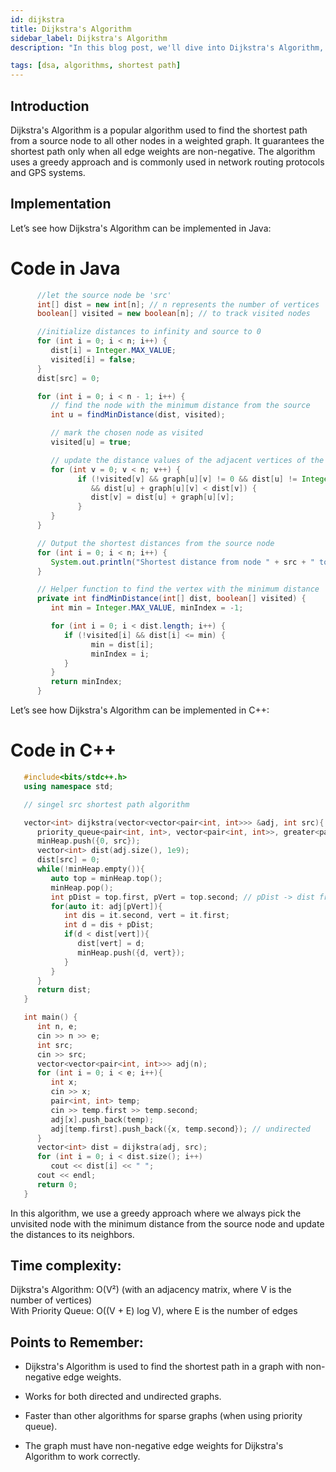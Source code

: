 ```yaml
---
id: dijkstra
title: Dijkstra's Algorithm 
sidebar_label: Dijkstra's Algorithm
description: "In this blog post, we'll dive into Dijkstra's Algorithm, a fundamental graph algorithm used to find the shortest path between nodes in a graph."

tags: [dsa, algorithms, shortest path]
---
```



## Introduction
Dijkstra's Algorithm is a popular algorithm used to find the shortest path from a source node to all other nodes in a weighted graph. It guarantees the shortest path only when all edge weights are non-negative. The algorithm uses a greedy approach and is commonly used in network routing protocols and GPS systems.


## Implementation

Let’s see how Dijkstra's Algorithm can be implemented in Java:
# Code in Java

```java
      //let the source node be 'src'
      int[] dist = new int[n]; // n represents the number of vertices
      boolean[] visited = new boolean[n]; // to track visited nodes

      //initialize distances to infinity and source to 0
      for (int i = 0; i < n; i++) {
         dist[i] = Integer.MAX_VALUE;
         visited[i] = false;
      }
      dist[src] = 0;

      for (int i = 0; i < n - 1; i++) {
         // find the node with the minimum distance from the source
         int u = findMinDistance(dist, visited);

         // mark the chosen node as visited
         visited[u] = true;

         // update the distance values of the adjacent vertices of the picked node
         for (int v = 0; v < n; v++) {
               if (!visited[v] && graph[u][v] != 0 && dist[u] != Integer.MAX_VALUE
                  && dist[u] + graph[u][v] < dist[v]) {
                  dist[v] = dist[u] + graph[u][v];
               }
         }
      }

      // Output the shortest distances from the source node
      for (int i = 0; i < n; i++) {
         System.out.println("Shortest distance from node " + src + " to node " + i + " is " + dist[i]);
      }

      // Helper function to find the vertex with the minimum distance
      private int findMinDistance(int[] dist, boolean[] visited) {
         int min = Integer.MAX_VALUE, minIndex = -1;

         for (int i = 0; i < dist.length; i++) {
            if (!visited[i] && dist[i] <= min) {
                  min = dist[i];
                  minIndex = i;
            }
         }
         return minIndex;
      }
```
Let’s see how Dijkstra's Algorithm can be implemented in C++:
# Code in C++

```cpp
   #include<bits/stdc++.h>
   using namespace std;

   // singel src shortest path algorithm

   vector<int> dijkstra(vector<vector<pair<int, int>>> &adj, int src){
      priority_queue<pair<int, int>, vector<pair<int, int>>, greater<pair<int, int>>> minHeap;
      minHeap.push({0, src});
      vector<int> dist(adj.size(), 1e9);
      dist[src] = 0;
      while(!minHeap.empty()){
         auto top = minHeap.top();
         minHeap.pop();
         int pDist = top.first, pVert = top.second; // pDist -> dist from src to that node.
         for(auto it: adj[pVert]){
            int dis = it.second, vert = it.first;
            int d = dis + pDist;
            if(d < dist[vert]){
               dist[vert] = d;
               minHeap.push({d, vert});
            }
         }
      }
      return dist;
   }

   int main() {
      int n, e;
      cin >> n >> e;
      int src;
      cin >> src;
      vector<vector<pair<int, int>>> adj(n);
      for (int i = 0; i < e; i++){
         int x;
         cin >> x;
         pair<int, int> temp;
         cin >> temp.first >> temp.second;
         adj[x].push_back(temp);
         adj[temp.first].push_back({x, temp.second}); // undirected
      }
      vector<int> dist = dijkstra(adj, src);
      for (int i = 0; i < dist.size(); i++)
         cout << dist[i] << " ";
      cout << endl;
      return 0;
   }
```

In this algorithm, we use a greedy approach where we always pick the unvisited node with the minimum distance from the source node and update the distances to its neighbors.


## Time complexity:

Dijkstra's Algorithm: O(V²) (with an adjacency matrix, where V is the number of vertices)<br/>
With Priority Queue: O((V + E) log V), where E is the number of edges

## Points to Remember:

- Dijkstra's Algorithm is used to find the shortest path in a graph with non-negative edge weights.

- Works for both directed and undirected graphs.

- Faster than other algorithms for sparse graphs (when using priority queue).

- The graph must have non-negative edge weights for Dijkstra's Algorithm to work correctly.


